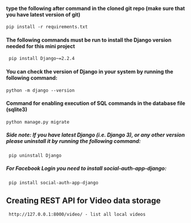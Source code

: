 #### type the following after command in the cloned git repo (make sure that you have latest version of git)
`` pip install -r requirements.txt  ``

#### The following commands must be run to install the Django version needed for this mini project
`` pip install Django~=2.2.4``

#### You can check the version of Django in your system by running the following command:
``python -m django --version ``

#### Command for enabling execution of SQL commands in the database file (sqlite3)
``python manage.py migrate``

##### Side note: If you have latest Django (i.e. Django 3), or any other version please uninstall it by running the following command:
`` pip uninstall Django`` 

##### For Facebook Login you need to install social-auth-app-django:
`` pip install social-auth-app-django``

## Creating REST API for Video data storage
`` http://127.0.0.1:8000/video/ - list all local videos``